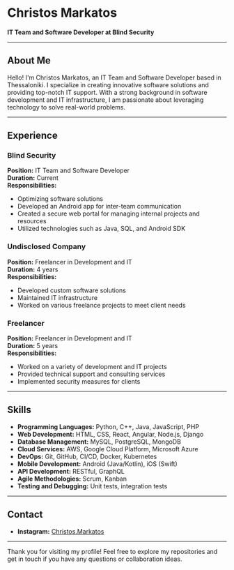 # Christos Markatos

**IT Team and Software Developer at Blind Security**

---

## About Me

Hello! I'm Christos Markatos, an IT Team and Software Developer based in Thessaloniki. I specialize in creating innovative software solutions and providing top-notch IT support. With a strong background in software development and IT infrastructure, I am passionate about leveraging technology to solve real-world problems.

---

## Experience

### Blind Security
**Position:** IT Team and Software Developer  
**Duration:** Current  
**Responsibilities:**
- Optimizing software solutions
- Developed an Android app for inter-team communication
- Created a secure web portal for managing internal projects and resources
- Utilized technologies such as Java, SQL, and Android SDK

### Undisclosed Company
**Position:** Freelancer in Development and IT  
**Duration:** 4 years  
**Responsibilities:**
- Developed custom software solutions
- Maintained IT infrastructure
- Worked on various freelance projects to meet client needs

### Freelancer
**Position:** Freelancer in Development and IT  
**Duration:** 5 years  
**Responsibilities:**
- Worked on a variety of development and IT projects
- Provided technical support and consulting services
- Implemented security measures for clients

---

## Skills

- **Programming Languages:** Python, C++, Java, JavaScript, PHP
- **Web Development:** HTML, CSS, React, Angular, Node.js, Django
- **Database Management:** MySQL, PostgreSQL, MongoDB
- **Cloud Services:** AWS, Google Cloud Platform, Microsoft Azure
- **DevOps:** Git, GitHub, CI/CD, Docker, Kubernetes
- **Mobile Development:** Android (Java/Kotlin), iOS (Swift)
- **API Development:** RESTful, GraphQL
- **Agile Methodologies:** Scrum, Kanban
- **Testing and Debugging:** Unit tests, integration tests

---

## Contact

- **Instagram:** [Christos.Markatos](https://instagram.com/Christos.Markatos)

---

Thank you for visiting my profile! Feel free to explore my repositories and get in touch if you have any questions or collaboration ideas.
